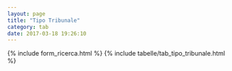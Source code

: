 ```yaml
---
layout: page
title: "Tipo Tribunale"
category: tab
date: 2017-03-18 19:26:10
---
```


{% include form_ricerca.html %}
{% include tabelle/tab_tipo_tribunale.html %}

